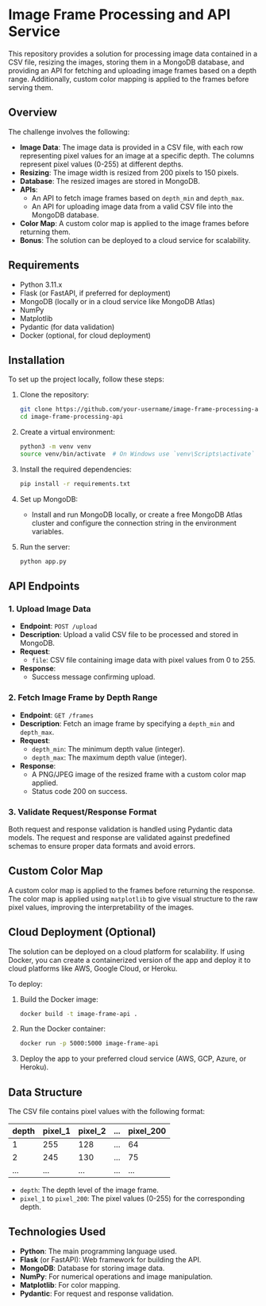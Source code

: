 # Image Frame Processing and API Service

This repository provides a solution for processing image data contained in a CSV file, resizing the images, storing them in a MongoDB database, and providing an API for fetching and uploading image frames based on a depth range. Additionally, custom color mapping is applied to the frames before serving them.

## Overview

The challenge involves the following:

- **Image Data**: The image data is provided in a CSV file, with each row representing pixel values for an image at a specific depth. The columns represent pixel values (0-255) at different depths.
- **Resizing**: The image width is resized from 200 pixels to 150 pixels.
- **Database**: The resized images are stored in MongoDB.
- **APIs**: 
  - An API to fetch image frames based on `depth_min` and `depth_max`.
  - An API for uploading image data from a valid CSV file into the MongoDB database.
- **Color Map**: A custom color map is applied to the image frames before returning them.
- **Bonus**: The solution can be deployed to a cloud service for scalability.

## Requirements

- Python 3.11.x
- Flask (or FastAPI, if preferred for deployment)
- MongoDB (locally or in a cloud service like MongoDB Atlas)
- NumPy
- Matplotlib
- Pydantic (for data validation)
- Docker (optional, for cloud deployment)

## Installation

To set up the project locally, follow these steps:

1. Clone the repository:
    ```bash
    git clone https://github.com/your-username/image-frame-processing-api.git
    cd image-frame-processing-api
    ```

2. Create a virtual environment:
    ```bash
    python3 -m venv venv
    source venv/bin/activate  # On Windows use `venv\Scripts\activate`
    ```

3. Install the required dependencies:
    ```bash
    pip install -r requirements.txt
    ```

4. Set up MongoDB:
    - Install and run MongoDB locally, or create a free MongoDB Atlas cluster and configure the connection string in the environment variables.

5. Run the server:
    ```bash
    python app.py
    ```

## API Endpoints

### 1. **Upload Image Data**

- **Endpoint**: `POST /upload`
- **Description**: Upload a valid CSV file to be processed and stored in MongoDB.
- **Request**:
    - `file`: CSV file containing image data with pixel values from 0 to 255.
- **Response**:
    - Success message confirming upload.

### 2. **Fetch Image Frame by Depth Range**

- **Endpoint**: `GET /frames`
- **Description**: Fetch an image frame by specifying a `depth_min` and `depth_max`.
- **Request**:
    - `depth_min`: The minimum depth value (integer).
    - `depth_max`: The maximum depth value (integer).
- **Response**:
    - A PNG/JPEG image of the resized frame with a custom color map applied.
    - Status code 200 on success.

### 3. **Validate Request/Response Format**

Both request and response validation is handled using Pydantic data models. The request and response are validated against predefined schemas to ensure proper data formats and avoid errors.

## Custom Color Map

A custom color map is applied to the frames before returning the response. The color map is applied using `matplotlib` to give visual structure to the raw pixel values, improving the interpretability of the images.

## Cloud Deployment (Optional)

The solution can be deployed on a cloud platform for scalability. If using Docker, you can create a containerized version of the app and deploy it to cloud platforms like AWS, Google Cloud, or Heroku.

To deploy:

1. Build the Docker image:
    ```bash
    docker build -t image-frame-api .
    ```

2. Run the Docker container:
    ```bash
    docker run -p 5000:5000 image-frame-api
    ```

3. Deploy the app to your preferred cloud service (AWS, GCP, Azure, or Heroku).

## Data Structure

The CSV file contains pixel values with the following format:

| depth | pixel_1 | pixel_2 | ... | pixel_200 |
|-------|---------|---------|-----|-----------|
| 1     | 255     | 128     | ... | 64        |
| 2     | 245     | 130     | ... | 75        |
| ...   | ...     | ...     | ... | ...       |

- `depth`: The depth level of the image frame.
- `pixel_1` to `pixel_200`: The pixel values (0-255) for the corresponding depth.

## Technologies Used

- **Python**: The main programming language used.
- **Flask** (or FastAPI): Web framework for building the API.
- **MongoDB**: Database for storing image data.
- **NumPy**: For numerical operations and image manipulation.
- **Matplotlib**: For color mapping.
- **Pydantic**: For request and response validation.

